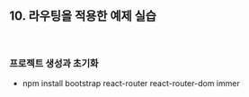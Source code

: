 ## 10. 라우팅을 적용한 예제 실습

<br>

### 프로젝트 생성과 초기화

- npm install bootstrap react-router react-router-dom immer
